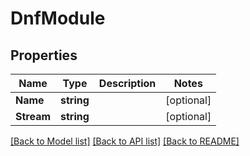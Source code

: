# DnfModule

## Properties

Name | Type | Description | Notes
------------ | ------------- | ------------- | -------------
**Name** | **string** |  | [optional] 
**Stream** | **string** |  | [optional] 

[[Back to Model list]](../README.md#documentation-for-models) [[Back to API list]](../README.md#documentation-for-api-endpoints) [[Back to README]](../README.md)


